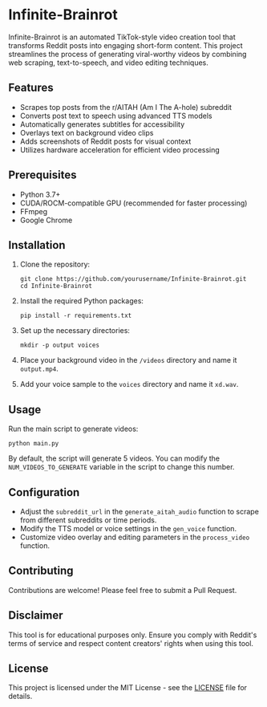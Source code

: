 # Infinite-Brainrot

Infinite-Brainrot is an automated TikTok-style video creation tool that transforms Reddit posts into engaging short-form content. This project streamlines the process of generating viral-worthy videos by combining web scraping, text-to-speech, and video editing techniques.

## Features

- Scrapes top posts from the r/AITAH (Am I The A-hole) subreddit
- Converts post text to speech using advanced TTS models
- Automatically generates subtitles for accessibility
- Overlays text on background video clips
- Adds screenshots of Reddit posts for visual context
- Utilizes hardware acceleration for efficient video processing

## Prerequisites

- Python 3.7+
- CUDA/ROCM-compatible GPU (recommended for faster processing)
- FFmpeg
- Google Chrome

## Installation

1. Clone the repository:
   ```
   git clone https://github.com/yourusername/Infinite-Brainrot.git
   cd Infinite-Brainrot
   ```

2. Install the required Python packages:
   ```
   pip install -r requirements.txt
   ```

3. Set up the necessary directories:
   ```
   mkdir -p output voices
   ```

4. Place your background video in the `/videos` directory and name it `output.mp4`.

5. Add your voice sample to the `voices` directory and name it `xd.wav`.

## Usage

Run the main script to generate videos:

```
python main.py
```

By default, the script will generate 5 videos. You can modify the `NUM_VIDEOS_TO_GENERATE` variable in the script to change this number.

## Configuration

- Adjust the `subreddit_url` in the `generate_aitah_audio` function to scrape from different subreddits or time periods.
- Modify the TTS model or voice settings in the `gen_voice` function.
- Customize video overlay and editing parameters in the `process_video` function.

## Contributing

Contributions are welcome! Please feel free to submit a Pull Request.

## Disclaimer

This tool is for educational purposes only. Ensure you comply with Reddit's terms of service and respect content creators' rights when using this tool.

## License

This project is licensed under the MIT License - see the [LICENSE](LICENSE) file for details.
